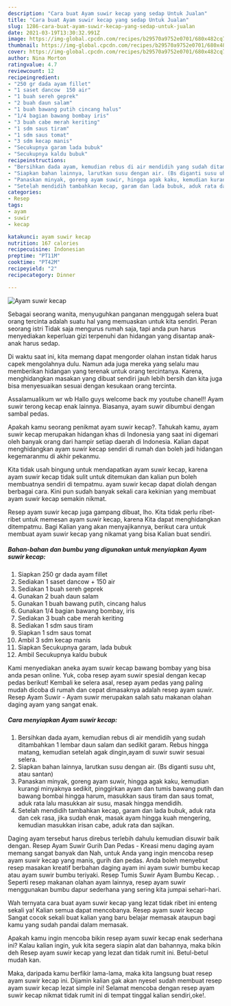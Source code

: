```yaml
---
description: "Cara buat Ayam suwir kecap yang sedap Untuk Jualan"
title: "Cara buat Ayam suwir kecap yang sedap Untuk Jualan"
slug: 1286-cara-buat-ayam-suwir-kecap-yang-sedap-untuk-jualan
date: 2021-03-19T13:30:32.991Z
image: https://img-global.cpcdn.com/recipes/b29570a9752e0701/680x482cq70/ayam-suwir-kecap-foto-resep-utama.jpg
thumbnail: https://img-global.cpcdn.com/recipes/b29570a9752e0701/680x482cq70/ayam-suwir-kecap-foto-resep-utama.jpg
cover: https://img-global.cpcdn.com/recipes/b29570a9752e0701/680x482cq70/ayam-suwir-kecap-foto-resep-utama.jpg
author: Nina Morton
ratingvalue: 4.7
reviewcount: 12
recipeingredient:
- "250 gr dada ayam fillet"
- "1 saset dancow  150 air"
- "1 buah sereh geprek"
- "2 buah daun salam"
- "1 buah bawang putih cincang halus"
- "1/4 bagian bawang bombay iris"
- "3 buah cabe merah keriting"
- "1 sdm saus tiram"
- "1 sdm saus tomat"
- "3 sdm kecap manis"
- "Secukupnya garam lada bubuk"
- "Secukupnya kaldu bubuk"
recipeinstructions:
- "Bersihkan dada ayam, kemudian rebus di air mendidih yang sudah ditambahkan 1 lembar daun salam dan sedikit garam. Rebus hingga matang, kemudian setelah agak dingin,ayam di suwir suwir sesuai selera."
- "Siapkan bahan lainnya, larutkan susu dengan air. (Bs diganti susu uht, atau santan)"
- "Panaskan minyak, goreng ayam suwir, hingga agak kaku, kemudian kurangi minyaknya sedikit, pinggirkan ayam dan tumis bawang putih dan bawang bombai hingga harum, masukkan saus tiram dan saus tomat, aduk rata lalu masukkan air susu, masak hingga mendidih."
- "Setelah mendidih tambahkan kecap, garam dan lada bubuk, aduk rata dan cek rasa, jika sudah enak, masak ayam hingga kuah mengering, kemudian masukkan irisan cabe, aduk rata dan sajikan."
categories:
- Resep
tags:
- ayam
- suwir
- kecap

katakunci: ayam suwir kecap 
nutrition: 167 calories
recipecuisine: Indonesian
preptime: "PT11M"
cooktime: "PT42M"
recipeyield: "2"
recipecategory: Dinner

---
```



![Ayam suwir kecap](https://img-global.cpcdn.com/recipes/b29570a9752e0701/680x482cq70/ayam-suwir-kecap-foto-resep-utama.jpg)

Sebagai seorang wanita, menyuguhkan panganan menggugah selera buat orang tercinta adalah suatu hal yang memuaskan untuk kita sendiri. Peran seorang istri Tidak saja mengurus rumah saja, tapi anda pun harus menyediakan keperluan gizi terpenuhi dan hidangan yang disantap anak-anak harus sedap.

Di waktu  saat ini, kita memang dapat mengorder olahan instan tidak harus capek mengolahnya dulu. Namun ada juga mereka yang selalu mau memberikan hidangan yang terenak untuk orang tercintanya. Karena, menghidangkan masakan yang dibuat sendiri jauh lebih bersih dan kita juga bisa menyesuaikan sesuai dengan kesukaan orang tercinta. 

Assalamualikum wr wb Hallo guys welcome back my youtube chanel!! Ayam suwir terong kecap enak lainnya. Biasanya, ayam suwir dibumbui dengan sambal pedas.

Apakah kamu seorang penikmat ayam suwir kecap?. Tahukah kamu, ayam suwir kecap merupakan hidangan khas di Indonesia yang saat ini digemari oleh banyak orang dari hampir setiap daerah di Indonesia. Kalian dapat menghidangkan ayam suwir kecap sendiri di rumah dan boleh jadi hidangan kegemaranmu di akhir pekanmu.

Kita tidak usah bingung untuk mendapatkan ayam suwir kecap, karena ayam suwir kecap tidak sulit untuk ditemukan dan kalian pun boleh membuatnya sendiri di tempatmu. ayam suwir kecap dapat diolah dengan berbagai cara. Kini pun sudah banyak sekali cara kekinian yang membuat ayam suwir kecap semakin nikmat.

Resep ayam suwir kecap juga gampang dibuat, lho. Kita tidak perlu ribet-ribet untuk memesan ayam suwir kecap, karena Kita dapat menghidangkan ditempatmu. Bagi Kalian yang akan menyajikannya, berikut cara untuk membuat ayam suwir kecap yang nikamat yang bisa Kalian buat sendiri.

<!--inarticleads1-->

##### Bahan-bahan dan bumbu yang digunakan untuk menyiapkan Ayam suwir kecap:

1. Siapkan 250 gr dada ayam fillet
1. Sediakan 1 saset dancow + 150 air
1. Sediakan 1 buah sereh geprek
1. Gunakan 2 buah daun salam
1. Gunakan 1 buah bawang putih, cincang halus
1. Gunakan 1/4 bagian bawang bombay, iris
1. Sediakan 3 buah cabe merah keriting
1. Sediakan 1 sdm saus tiram
1. Siapkan 1 sdm saus tomat
1. Ambil 3 sdm kecap manis
1. Siapkan Secukupnya garam, lada bubuk
1. Ambil Secukupnya kaldu bubuk


Kami menyediakan aneka ayam suwir kecap bawang bombay yang bisa anda pesan online. Yuk, coba resep ayam suwir spesial dengan kecap pedas berikut! Kembali ke selera asal, resep ayam pedas yang paling mudah dicoba di rumah dan cepat dimasaknya adalah resep ayam suwir. Resep Ayam Suwir - Ayam suwir merupakan salah satu makanan olahan daging ayam yang sangat enak. 

<!--inarticleads2-->

##### Cara menyiapkan Ayam suwir kecap:

1. Bersihkan dada ayam, kemudian rebus di air mendidih yang sudah ditambahkan 1 lembar daun salam dan sedikit garam. Rebus hingga matang, kemudian setelah agak dingin,ayam di suwir suwir sesuai selera.
1. Siapkan bahan lainnya, larutkan susu dengan air. (Bs diganti susu uht, atau santan)
1. Panaskan minyak, goreng ayam suwir, hingga agak kaku, kemudian kurangi minyaknya sedikit, pinggirkan ayam dan tumis bawang putih dan bawang bombai hingga harum, masukkan saus tiram dan saus tomat, aduk rata lalu masukkan air susu, masak hingga mendidih.
1. Setelah mendidih tambahkan kecap, garam dan lada bubuk, aduk rata dan cek rasa, jika sudah enak, masak ayam hingga kuah mengering, kemudian masukkan irisan cabe, aduk rata dan sajikan.


Daging ayam tersebut harus direbus terlebih dahulu kemudian disuwir baik dengan. Resep Ayam Suwir Gurih Dan Pedas - Kreasi menu daging ayam memang sangat banyak dan Nah, untuk Anda yang ingin mencoba resep ayam suwir kecap yang manis, gurih dan pedas. Anda boleh menyebut resep masakan kreatif berbahan daging ayam ini ayam suwir bumbu kecap atau ayam suwir bumbu teriyaki. Resep Tumis Suwir Ayam Bumbu Kecap. . Seperti resep makanan olahan ayam lainnya, resep ayam suwir menggunakan bumbu dapur sederhana yang sering kita jumpai sehari-hari. 

Wah ternyata cara buat ayam suwir kecap yang lezat tidak ribet ini enteng sekali ya! Kalian semua dapat mencobanya. Resep ayam suwir kecap Sangat cocok sekali buat kalian yang baru belajar memasak ataupun bagi kamu yang sudah pandai dalam memasak.

Apakah kamu ingin mencoba bikin resep ayam suwir kecap enak sederhana ini? Kalau kalian ingin, yuk kita segera siapin alat dan bahannya, maka bikin deh Resep ayam suwir kecap yang lezat dan tidak rumit ini. Betul-betul mudah kan. 

Maka, daripada kamu berfikir lama-lama, maka kita langsung buat resep ayam suwir kecap ini. Dijamin kalian gak akan nyesel sudah membuat resep ayam suwir kecap lezat simple ini! Selamat mencoba dengan resep ayam suwir kecap nikmat tidak rumit ini di tempat tinggal kalian sendiri,oke!.

